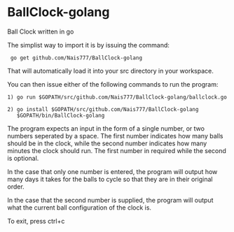 # BallClock-golang
Ball Clock written in go

The simplist way to import it is by issuing the command:

	 go get github.com/Nais777/BallClock-golang

That will automatically load it into your src directory in your workspace.

You can then issue either of the following commands to run the program:

	1) go run $GOPATH/src/github.com/Nais777/BallClock-golang/ballclock.go

	2) go install $GOPATH/src/github.com/Nais777/BallClock-golang
	   $GOPATH/bin/BallClock-golang

The program expects an input in the form of a single number, or two numbers 
seperated by a space. The first number indicates how many balls should be in the clock,
while the second number indicates how many minutes the clock should run. The first
number in required while the second is optional.

In the case that only one number is entered, the program will output how many days
it takes for the balls to cycle so that they are in their original order.

In the case that the second number is supplied, the program will output what the current
ball configuration of the clock is.

To exit, press ctrl+c
